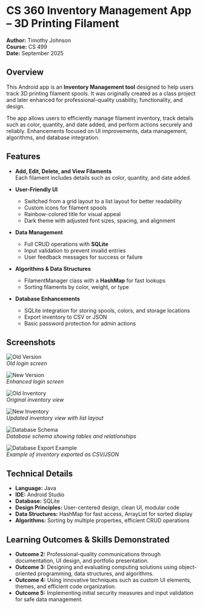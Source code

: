 # CS 360 Inventory Management App – 3D Printing Filament

**Author:** Timothy Johnson  
**Course:** CS 499  
**Date:** September 2025  

## Overview
This Android app is an **Inventory Management tool** designed to help users track 3D printing filament spools. It was originally created as a class project and later enhanced for professional-quality usability, functionality, and design.  

The app allows users to efficiently manage filament inventory, track details such as color, quantity, and date added, and perform actions securely and reliably. Enhancements focused on UI improvements, data management, algorithms, and database integration.

## Features
- **Add, Edit, Delete, and View Filaments**  
  Each filament includes details such as color, quantity, and date added.

- **User-Friendly UI**  
  - Switched from a grid layout to a list layout for better readability  
  - Custom icons for filament spools  
  - Rainbow-colored title for visual appeal  
  - Dark theme with adjusted font sizes, spacing, and alignment  

- **Data Management**  
  - Full CRUD operations with **SQLite**  
  - Input validation to prevent invalid entries  
  - User feedback messages for success or failure  

- **Algorithms & Data Structures**  
  - FilamentManager class with a **HashMap** for fast lookups  
  - Sorting filaments by color, weight, or type  

- **Database Enhancements**  
  - SQLite integration for storing spools, colors, and storage locations  
  - Export inventory to CSV or JSON  
  - Basic password protection for admin actions  

## Screenshots
![Old Version](images/old1.png)  
*Old login screen*  

![New Version](images/new1.png)  
*Enhanced login screen*  

![Old Inventory](images/old2.png)  
*Original inventory view*  

![New Inventory](images/new2.png)  
*Updated inventory view with list layout*  

![Database Schema](images/newnewnew.png)  
*Database schema showing tables and relationships*  

![Database Export Example](images/newnewnew2.png)  
*Example of inventory exported as CSV/JSON*  

## Technical Details
- **Language:** Java  
- **IDE:** Android Studio  
- **Database:** SQLite  
- **Design Principles:** User-centered design, clean UI, modular code  
- **Data Structures:** HashMap for fast access, ArrayList for sorted display  
- **Algorithms:** Sorting by multiple properties, efficient CRUD operations  

## Learning Outcomes & Skills Demonstrated
- **Outcome 2:** Professional-quality communications through documentation, UI design, and portfolio presentation.  
- **Outcome 3:** Designing and evaluating computing solutions using object-oriented programming, data structures, and algorithms.  
- **Outcome 4:** Using innovative techniques such as custom UI elements, themes, and efficient code organization.  
- **Outcome 5:** Implementing initial security measures and input validation for safe data management.  
